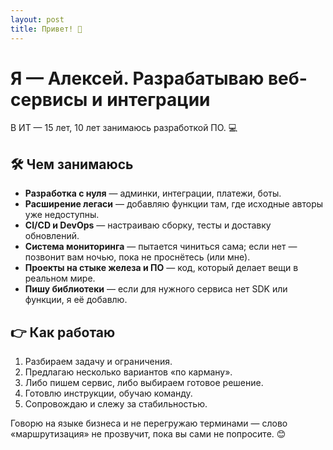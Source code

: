 ```yaml
---
layout: post
title: Привет! 👋
---
```


# Я — Алексей. Разрабатываю веб-сервисы и интеграции

В ИТ — 15 лет, 10 лет занимаюсь разработкой ПО. 💻

## 🛠️ Чем занимаюсь

* **Разработка с нуля** — админки, интеграции, платежи, боты.
* **Расширение легаси** — добавляю функции там, где исходные авторы уже недоступны.
* **CI/CD и DevOps** — настраиваю сборку, тесты и доставку обновлений.
* **Система мониторинга** — пытается чиниться сама; если нет — позвонит вам ночью, пока не проснётесь (или мне).
* **Проекты на стыке железа и ПО** — код, который делает вещи в реальном мире.
* **Пишу библиотеки** — если для нужного сервиса нет SDK или функции, я её добавлю.

## 👉 Как работаю

1. Разбираем задачу и ограничения.
2. Предлагаю несколько вариантов «по карману».
3. Либо пишем сервис, либо выбираем готовое решение.
4. Готовлю инструкции, обучаю команду.
5. Сопровождаю и слежу за стабильностью.

Говорю на языке бизнеса и не перегружаю терминами — слово «маршрутизация» не прозвучит, пока вы сами не попросите. 😊
